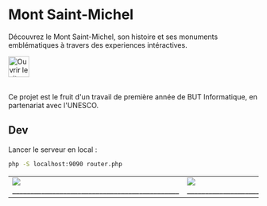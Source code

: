 # Mont Saint-Michel

Découvrez le Mont Saint-Michel, son histoire et ses monuments emblématiques à travers des experiences intéractives.

<a href="http://arnocellarier.fr/enrt66">
    <img alt="Ouvrir le site" height="42" src="https://cdn.arnocellarier.fr/s/iut/msm/gh-rm/open_website_button.png">
</a>

<br>

<table border="0">
    <tr>
        <td>
            <img src="https://cdn.arnocellarier.fr/s/iut/msm/gh-rm/msm_screenshot%20(1).png">
            ______________________________________________
        </td>
        <td>
            <img src="https://cdn.arnocellarier.fr/s/iut/msm/gh-rm/msm_screenshot%20(2).png">
            ______________________________________________
        </td>
        <td>
            <img src="https://cdn.arnocellarier.fr/s/iut/msm/gh-rm/msm_screenshot%20(3).png">
            ______________________________________________
        </td>
        <td>
            <img src="https://cdn.arnocellarier.fr/s/iut/msm/gh-rm/msm_screenshot%20(4).png">
            ______________________________________________
        </td>
        <td>
            <img src="https://cdn.arnocellarier.fr/s/iut/msm/gh-rm/msm_screenshot%20(5).png">
            ______________________________________________
            </td>
        <td>
            <img src="https://cdn.arnocellarier.fr/s/iut/msm/gh-rm/msm_screenshot%20(6).png">
            ______________________________________________
        </td>
        <td>
            <img src="https://cdn.arnocellarier.fr/s/iut/msm/gh-rm/msm_screenshot%20(7).png">
            ______________________________________________
        </td>
    </tr>
</div>

<br>

Ce projet est le fruit d'un travail de première année de BUT Informatique, en partenariat avec l'UNESCO.

## Dev

Lancer le serveur en local :
```sh
php -S localhost:9090 router.php
```
